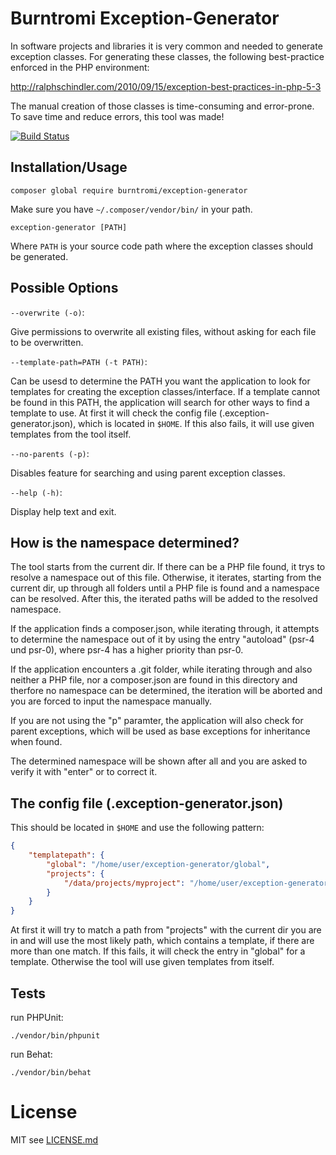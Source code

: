 # Burntromi Exception-Generator

In software projects and libraries it is very common and needed to generate exception
classes. For generating these classes, the following best-practice enforced in the
PHP environment:

http://ralphschindler.com/2010/09/15/exception-best-practices-in-php-5-3

The manual creation of those classes is time-consuming and error-prone.
To save time and reduce errors, this tool was made!

[![Build Status](https://travis-ci.org/burntromi/exception-generator.svg?branch=master)](https://travis-ci.org/burntromi/exception-generator)

## Installation/Usage

```
composer global require burntromi/exception-generator
```

Make sure you have `~/.composer/vendor/bin/` in your path.

```
exception-generator [PATH]
```

Where `PATH` is your source code path where the exception classes should be generated.

## Possible Options

`--overwrite (-o)`:

Give permissions to overwrite all existing files, without asking for each file to
be overwritten.

`--template-path=PATH (-t PATH)`:

Can be usesd to determine the PATH you want the application to look for templates
for creating the exception classes/interface. If a template cannot be found in this
PATH, the application will search for other ways to find a template to use. At first
it will check the config file (.exception-generator.json), which is located in `$HOME`.
If this also fails, it will use given templates from the tool itself.

`--no-parents (-p)`:

Disables feature for searching and using parent exception classes.

`--help (-h)`:

Display help text and exit.

## How is the namespace determined?

The tool starts from the current dir. If there can be a PHP file found, it trys
to resolve a namespace out of this file. Otherwise, it iterates, starting from the
current dir, up through all folders until a PHP file is found and a namespace can
be resolved.
After this, the iterated paths will be added to the resolved namespace.

If the application finds a composer.json, while iterating through, it attempts to
determine the namespace out of it by using the entry "autoload" (psr-4 und psr-0),
where psr-4 has a higher priority than psr-0.

If the application encounters a .git folder, while iterating through and also neither
a PHP file, nor a composer.json are found in this directory and therfore no namespace
can be determined, the iteration will be aborted and you are forced to input the
namespace manually.

If you are not using the "p" paramter, the application will also check for parent
exceptions, which will be used as base exceptions for inheritance when found.

The determined namespace will be shown after all and you are asked to verify it
with "enter" or to correct it.

## The config file (.exception-generator.json)

This should be located in `$HOME` and use the following pattern:

```json
{
    "templatepath": {
        "global": "/home/user/exception-generator/global",
        "projects": {
            "/data/projects/myproject": "/home/user/exception-generator/myproject/"
        }
    }
}
```

At first it will try to match a path from "projects" with the current dir you are
in and will use the most likely path, which contains a template, if there are more
than one match.
If this fails, it will check the entry in "global" for a template.
Otherwise the tool will use given templates from itself.


## Tests

run PHPUnit:

```
./vendor/bin/phpunit
```

run Behat:

```
./vendor/bin/behat
```

# License

MIT see [LICENSE.md](LICENSE.md)
